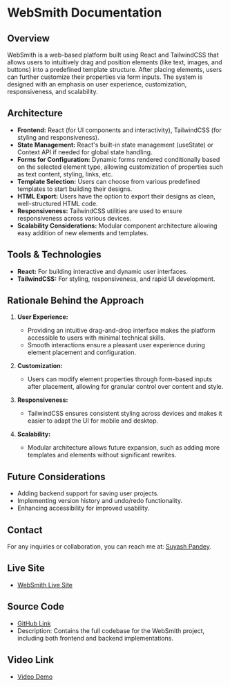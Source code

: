 # WebSmith Documentation

## Overview
WebSmith is a web-based platform built using React and TailwindCSS that allows users to intuitively drag and position elements (like text, images, and buttons) into a predefined template structure. After placing elements, users can further customize their properties via form inputs. The system is designed with an emphasis on user experience, customization, responsiveness, and scalability.

## Architecture
- **Frontend:** React (for UI components and interactivity), TailwindCSS (for styling and responsiveness).
- **State Management:** React's built-in state management (useState) or Context API if needed for global state handling.
- **Forms for Configuration:** Dynamic forms rendered conditionally based on the selected element type, allowing customization of properties such as text content, styling, links, etc.
- **Template Selection:** Users can choose from various predefined templates to start building their designs.
- **HTML Export:** Users have the option to export their designs as clean, well-structured HTML code.
- **Responsiveness:** TailwindCSS utilities are used to ensure responsiveness across various devices.
- **Scalability Considerations:** Modular component architecture allowing easy addition of new elements and templates.

## Tools & Technologies
- **React:** For building interactive and dynamic user interfaces.
- **TailwindCSS:** For styling, responsiveness, and rapid UI development.

## Rationale Behind the Approach
1. **User Experience:**
   - Providing an intuitive drag-and-drop interface makes the platform accessible to users with minimal technical skills.
   - Smooth interactions ensure a pleasant user experience during element placement and configuration.

2. **Customization:**
   - Users can modify element properties through form-based inputs after placement, allowing for granular control over content and style.

3. **Responsiveness:**
   - TailwindCSS ensures consistent styling across devices and makes it easier to adapt the UI for mobile and desktop.

4. **Scalability:**
   - Modular architecture allows future expansion, such as adding more templates and elements without significant rewrites.

## Future Considerations
- Adding backend support for saving user projects.
- Implementing version history and undo/redo functionality.
- Enhancing accessibility for improved usability.

## Contact
For any inquiries or collaboration, you can reach me at: [Suyash Pandey](mailto:suyash.2023ug1100@iiitranchi.ac.in).

## Live Site
- [WebSmith Live Site](https://websmith-webdesigns.vercel.app/)

## Source Code
- [GitHub Link](https://github.com/EcstaticFly/WebSmith.git)
- Description: Contains the full codebase for the WebSmith project, including both frontend and backend implementations.

## Video Link
- [Video Demo](https://drive.google.com/file/d/1oFITKeeMRews4gCLoCoOhoP4ST_SkJxC/view?usp=sharing)

